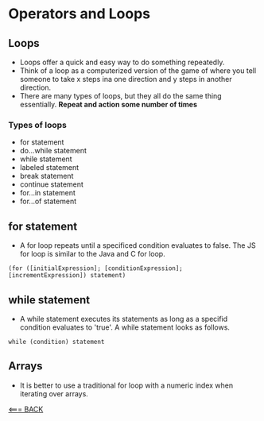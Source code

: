 # Operators and Loops

## Loops

- Loops offer a quick and easy way to do something repeatedly.
- Think of a loop as a computerized version of the game of where you tell someone to take x steps ina one direction and y steps in another direction.
- There are many types of loops, but they all do the same thing essentially. **Repeat and action some number of times**

### Types of loops

- for statement
- do...while statement
- while statement
- labeled statement
- break statement
- continue statement
- for...in statement
- for...of statement

## for statement

- A for loop repeats until a specificed condition evaluates to false. The JS for loop is similar to the Java and C for loop.

`(for ([initialExpression]; [conditionExpression]; [incrementExpression])
  statement)`

## while statement

- A while statement executes its statements as long as a specifid condition evaluates to 'true'. A while statement looks as follows.

`while (condition)
  statement`

## Arrays

- It is better to use a traditional for loop with a numeric index when iterating over arrays.

[<=== BACK](README.md)